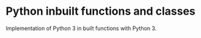 # Python inbuilt functions and classes
Implementation of Python 3 in built functions with Python 3. 
